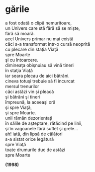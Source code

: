 ﻿# gările

a fost odată o clipă nemuritoare,  
un Univers care stă fără să se mişte,  
fără să moară.  
acel Univers primar nu mai există  
căci s-a transformat intr-o cursă neoprită  
cu plecare din staţia Viaţă  
spre Moarte  
şi cu întoarcere.  
dimineaţa obişnuiau să vină tineri  
în staţia Viaţă  
iar seara plecau de aici bătrâni.  
cineva totuşi trebuie să fi incurcat  
mersul trenurilor  
căci astăzi vin şi pleacă  
şi bătrâni şi tineri  
împreună, la aceeaşi oră  
şi spre Viaţă,  
şi spre Moarte.  
unii rămân dezorientaţi  
în sălile de aşteptare, rătăcind pe linii,  
şi în vagoanele fără suflet şi grele...  
ah! iată, din lipsă de călători  
s-a sistat orice legătură  
spre Viaţă  
toate drumurile duc de astăzi  
spre Moarte  

**(1998)**